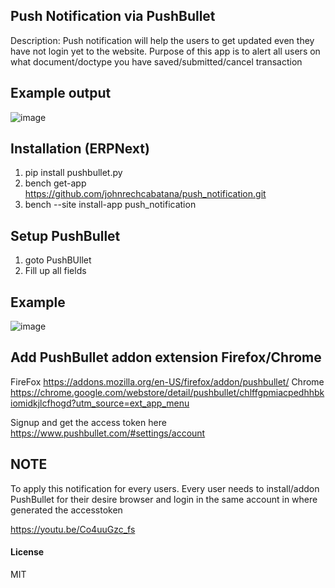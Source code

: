 ## Push Notification via PushBullet
Description:
Push notification will help the users to get updated even they have not login yet to the website.
Purpose of this app is to alert all users on what document/doctype you have saved/submitted/cancel transaction
## Example output

![image](https://github.com/johnrechcabatana/push_notification/assets/54884098/9f996535-8fb9-4275-bf71-fb1b171be29a)


## Installation (ERPNext)
1. pip install pushbullet.py
2. bench get-app https://github.com/johnrechcabatana/push_notification.git
3. bench --site install-app push_notification

## Setup PushBullet
1. goto PushBUllet
2. Fill up all fields

## Example
![image](https://github.com/johnrechcabatana/push_notification/assets/54884098/786706fa-cfde-4eda-b988-ea1f96a5d738)


## Add PushBullet addon extension Firefox/Chrome
FireFox
https://addons.mozilla.org/en-US/firefox/addon/pushbullet/
Chrome
https://chrome.google.com/webstore/detail/pushbullet/chlffgpmiacpedhhbkiomidkjlcfhogd?utm_source=ext_app_menu

Signup and get the access token here https://www.pushbullet.com/#settings/account

## NOTE
To apply this notification for every users.
Every user needs to install/addon PushBullet for their desire browser and login in the same account in where generated the accesstoken

https://youtu.be/Co4uuGzc_fs
#### License

MIT
